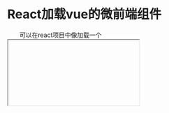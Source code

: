 # React加载vue的微前端组件

&emsp;&emsp;可以在react项目中像加载一个 <iframe> 标签一样简单的加载一个远程vue组件
</br>

&emsp;&emsp;vue组件的开发请务必使用**umd规范**开发。
建议使用vue-cli提供的<a href="https://cli.vuejs.org/zh/guide/build-targets.html#%E5%BA%94%E7%94%A8" target="_blank">构建库</a>的功能

```js
  import React, { useState } from 'react';
  import VueIFrame from 'react-vue-mirco-frame';
  const Test = () => (
    const [active, setActive] = useState(true);
    <VueIFrame
      url="http://originPath/vueComponent.umd.js"
      name="vueComponent1"
      activation={active}
    />
  )
```
</br>

# 参数
| 参数名 | 类型 | 功能 |
|:-|:-|:-|
| url | string | 远程vue组件 |
| name | string | 远程vue组件的名字(将根据这个name构建挂载节点) |
| activation | boolean | 是否挂载 |
